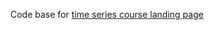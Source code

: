 Code base for [time series course landing page](https://nickmccarty.github.io/time-series-landing-page/)
